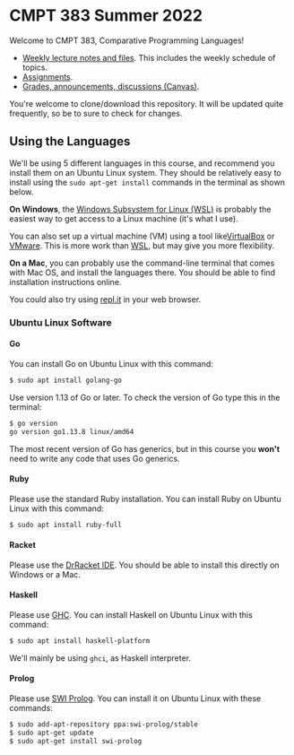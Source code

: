 # CMPT 383 Summer 2022

Welcome to CMPT 383, Comparative Programming Languages!

- [Weekly lecture notes and files](lectures/). This includes the weekly
  schedule of topics.
- [Assignments](assignments/).
- [Grades, announcements, discussions
  (Canvas)](https://canvas.sfu.ca/courses/70067).

You're welcome to clone/download this repository. It will be updated quite
frequently, so be to sure to check for changes.


## Using the Languages

We'll be using 5 different languages in this course, and recommend you install
them on an Ubuntu Linux system. They should be relatively easy to install
using the `sudo apt-get install` commands in the terminal as shown below.

**On Windows**, the [Windows Subsystem for Linux
(WSL)](https://docs.microsoft.com/en-us/windows/wsl/install) is probably the
easiest way to get access to a Linux machine (it's what I use).

You can also set up a virtual machine (VM) using a tool
like[VirtualBox](https://www.virtualbox.org/) or
[VMware](https://www.vmware.com/ca.html). This is more work than
[WSL](https://docs.microsoft.com/en-us/windows/wsl/install), but may give you
more flexibility.

**On a Mac**, you can probably use the command-line terminal that comes with
Mac OS, and install the languages there. You should be able to find
installation instructions online.

You could also try using [repl.it](https://replit.com/) in your web browser.


### Ubuntu Linux Software

#### Go

You can install Go on Ubuntu Linux with this command:

```bash
$ sudo apt install golang-go
```

Use version 1.13 of Go or later. To check the version of Go type this in the
terminal:

```bash
$ go version
go version go1.13.8 linux/amd64
```

The most recent version of Go has generics, but in this course you **won't**
need to write any code that uses Go generics.


#### Ruby

Please use the standard Ruby installation. You can install Ruby on Ubuntu
Linux with this command:

```bash
$ sudo apt install ruby-full 
```


#### Racket

Please use the [DrRacket IDE](https://racket-lang.org/). You should be able to
install this directly on Windows or a Mac.


#### Haskell

Please use [GHC](https://www.haskell.org/). You can install Haskell on Ubuntu
Linux with this command:

```bash
$ sudo apt install haskell-platform 
```

We'll mainly be using `ghci`, as Haskell interpreter.


#### Prolog

Please use [SWI Prolog](https://www.swi-prolog.org/). You can install it on
Ubuntu Linux with these commands:

```bash
$ sudo add-apt-repository ppa:swi-prolog/stable
$ sudo apt-get update
$ sudo apt-get install swi-prolog
```
